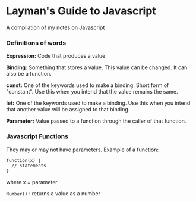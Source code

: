 # Layman's Guide to Javascript
A compilation of my notes on Javascript


### Definitions of words

**Expression:** Code that produces a value

**Binding:** Something that stores a value. This value can be changed. It can also be a function.

**const:** One of the keywords used to make a binding. Short form of "constant". Use this when you intend that the value remains the same.

**let:** One of the keywords used to make a binding. Use this when you intend that another value will be assigned to that binding.

**Parameter:** Value passed to a function through the caller of that function.

### Javascript Functions

They may or may not have parameters. Example of a function:

```
function(x) {
  // statements
}
```

where x = parameter

`Number()` : returns a value as a number
